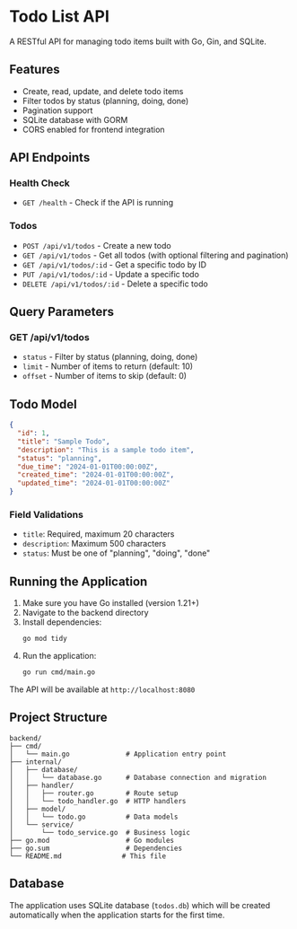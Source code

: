 # Todo List API

A RESTful API for managing todo items built with Go, Gin, and SQLite.

## Features

- Create, read, update, and delete todo items
- Filter todos by status (planning, doing, done)
- Pagination support
- SQLite database with GORM
- CORS enabled for frontend integration

## API Endpoints

### Health Check
- `GET /health` - Check if the API is running

### Todos
- `POST /api/v1/todos` - Create a new todo
- `GET /api/v1/todos` - Get all todos (with optional filtering and pagination)
- `GET /api/v1/todos/:id` - Get a specific todo by ID
- `PUT /api/v1/todos/:id` - Update a specific todo
- `DELETE /api/v1/todos/:id` - Delete a specific todo

## Query Parameters

### GET /api/v1/todos
- `status` - Filter by status (planning, doing, done)
- `limit` - Number of items to return (default: 10)
- `offset` - Number of items to skip (default: 0)

## Todo Model

```json
{
  "id": 1,
  "title": "Sample Todo",
  "description": "This is a sample todo item",
  "status": "planning",
  "due_time": "2024-01-01T00:00:00Z",
  "created_time": "2024-01-01T00:00:00Z",
  "updated_time": "2024-01-01T00:00:00Z"
}
```

### Field Validations
- `title`: Required, maximum 20 characters
- `description`: Maximum 500 characters
- `status`: Must be one of "planning", "doing", "done"

## Running the Application

1. Make sure you have Go installed (version 1.21+)
2. Navigate to the backend directory
3. Install dependencies:
   ```bash
   go mod tidy
   ```
4. Run the application:
   ```bash
   go run cmd/main.go
   ```

The API will be available at `http://localhost:8080`

## Project Structure

```
backend/
├── cmd/
│   └── main.go              # Application entry point
├── internal/
│   ├── database/
│   │   └── database.go      # Database connection and migration
│   ├── handler/
│   │   ├── router.go        # Route setup
│   │   └── todo_handler.go  # HTTP handlers
│   ├── model/
│   │   └── todo.go          # Data models
│   └── service/
│       └── todo_service.go  # Business logic
├── go.mod                   # Go modules
├── go.sum                   # Dependencies
└── README.md               # This file
```

## Database

The application uses SQLite database (`todos.db`) which will be created automatically when the application starts for the first time.
